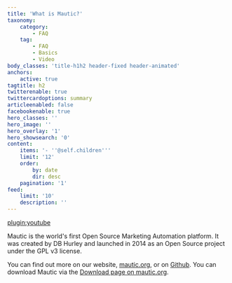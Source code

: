 ```yaml
---
title: 'What is Mautic?'
taxonomy:
    category:
        - FAQ
    tag:
        - FAQ
        - Basics
        - Video
body_classes: 'title-h1h2 header-fixed header-animated'
anchors:
    active: true
tagtitle: h2
twitterenable: true
twittercardoptions: summary
articleenabled: false
facebookenable: true
hero_classes: ''
hero_image: ''
hero_overlay: '1'
hero_showsearch: '0'
content:
    items: '- ''@self.children'''
    limit: '12'
    order:
        by: date
        dir: desc
    pagination: '1'
feed:
    limit: '10'
    description: ''
---
```


[plugin:youtube](https://www.youtube.com/watch?v=yKgaIoElsWU)

Mautic is the world's first Open Source Marketing Automation platform. It was created by DB Hurley and launched in 2014 as an Open Source project under the GPL v3 license. 

You can find out more on our website, [mautic.org][mautic], or on [Github][mautic-github]. You can download Mautic via the [Download page on mautic.org][mautic-download].

[mautic]: <https://www.mautic.org>
[mautic-github]: <https://www.github.com/mautic/mautic>
[mautic-download]: <https://www.mautic.org/download>